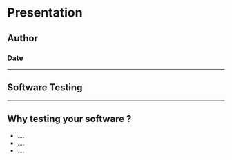 # Presentation

## Author

### Date

---

<!-- .slide: data-state="title" -->

## Software Testing




---

<!-- .slide: data-state="standard" -->

## Why testing your software ?

- ....
- ....
- ....